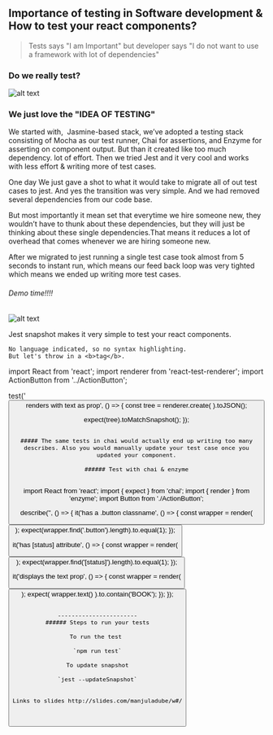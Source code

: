  
 
 ## Importance of testing in Software development & How to test your react components?
 
 > Tests says "I am Important" but developer says "I do not want to use a framework with lot of dependencies" 
 
 
### Do we really test? 
  ![alt text](https://media.giphy.com/media/xT5P0xr3oUJM1xNH5S/giphy.gif)
  
### We just love the "IDEA OF TESTING"  
 
We started with,  Jasmine-based stack, we’ve adopted a testing stack consisting of Mocha as our test runner, Chai for assertions, and Enzyme for asserting on component output. But than it created like too much dependency. lot of effort. Then we tried Jest and it very cool and works with less effort & writing more of test cases. 

One day We just gave a shot to what it would take to migrate all of out test cases to jest. And yes the transition was very simple. And we had removed several dependencies from our code base.

But most importantly it mean set that everytime we hire someone new, they wouldn’t have to thunk about these dependencies, but they will just be thinking about these single dependencies.That means it reduces a lot of overhead that comes whenever we are hiring someone new.

After we migrated to jest running a single test case took almost from 5 seconds to instant run, which means our feed back loop was very tighted which means we ended up writing more test cases.

###### Demo time!!!!

 ![alt text](https://i.imgur.com/hPKi59j.png)
 
 
Jest snapshot makes it very simple to test your react components.

```
No language indicated, so no syntax highlighting. 
But let's throw in a <b>tag</b>.
```
import React from 'react';
import renderer from 'react-test-renderer';
import ActionButton from '../ActionButton';

test('<Button /> renders with text as prop', () => {
  const tree = renderer.create(
    <ActionButton text="BOOK" state="disabled" active="button-active"/>
  ).toJSON();
  
  expect(tree).toMatchSnapshot();
});

```

##### The same tests in chai would actually end up writing too many describes. Also you would manually update your test case once you updated your component.
 
###### Test with chai & enzyme
 
```
import React from 'react';
import { expect } from 'chai';
import { render } from 'enzyme';
import Button from './ActionButton';

describe('<ActionButton />', () => {
  it('has a .button classname', () => {
     const  wrapper = render(<Button/>);
     expect(wrapper.find('.button').length).to.equal(1);
  });

  it('has [status] attribute', () => {
    const wrapper = render(<Button />);
    expect(wrapper.find('[status]').length).to.equal(1);
  });
  
  it('displays the text prop', () => {
    const wrapper = render(<Button text="BOOK" />);
    expect( wrapper.text() ).to.contain('BOOK');
  });
});
```

-----------------------
###### Steps to run your tests
 
To run the test 

`npm run test`

To update snapshot

`jest --updateSnapshot`


Links to slides http://slides.com/manjuladube/w#/


